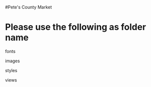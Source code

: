 #Pete's County Market

Please use the following as folder name
========================================

fonts

images

styles

views

